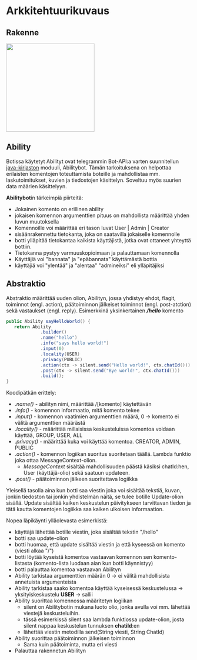 # Arkkitehtuurikuvaus

## Rakenne

<img src="https://github.com/Pekkuli/otm-harjoitustyo/blob/master/Harjoitusty%C3%B6/Bot%20Biar/Dokumentaatio/pakkausrakenne.png" width=240>

Ability
----------------------
Botissa käytetyt Abilityt ovat telegrammin Bot-API:a varten suunnitellun [java-kirjaston](https://github.com/rubenlagus/TelegramBots/) moduuli, Abilitybot. Tämän tarkoituksena on helpottaa
erilaisten komentojen toteuttamista boteille ja mahdollistaa mm. laskutoimitukset, kuvien ja tiedostojen käsittelyn. Soveltuu myös suurien 
data määrien käsittelyyn. 
 

**Abilitybot**in tärkeimpiä piirteitä:
 * Jokainen komento on erillinen ability
 * jokaisen komennon argumenttien pituus on mahdollista määrittää yhden luvun muutoksella
 * Komennoille voi määrittää eri tason luvat User | Admin | Creator
 * sisäänrakennettu tietokanta, joka on saatavilla jokaiselle komennolle
 * botti ylläpitää tietokantaa kaikista käyttäjistä, jotka ovat ottaneet yhteyttä bottiin.
 * Tietokanna pystyy varmuuskopioimaan ja palauttamaan komennolla
 * Käyttäjiä voi "bannata" ja "epäbannata" käyttämästä bottia
 * käyttäjiä voi "ylentää" ja "alentaa" "admineiksi" eli ylläpitäjiksi
 
 Abstraktio
 -----------
 
 Abstraktio määrittää uuden olion, Abilityn, jossa yhdistyy ehdot, flagit, toiminnot (engl. action), päätoiminnon jälkeiset toiminnot 
 (engl. post-atction) sekä vastaukset (engl. reply).
 Esimerkkinä yksinkertainen ***/hello*** komento
 
 
 ```java
public Ability sayHelloWorld() {
    return Ability
              .builder()
              .name("hello")
              .info("says hello world!")
              .input(0)
              .locality(USER)
              .privacy(PUBLIC)
              .action(ctx -> silent.send("Hello world!", ctx.chatId()))
              .post(ctx -> silent.send("Bye world!", ctx.chatId()))
              .build();
}
```
Koodipätkän erittely:
* *.name()* - abilityn nimi, määrittää /[komento] käytettävän
* *.info()* - komennon informaatio, mitä komento tekee
* *.input()* - komennon vaatimien argumenttien määrä, 0 -> komento ei välitä argumenttien määrästä
* *.locality()* - määrittää millaisissa keskusteluissa komentoa voidaan käyttää, GROUP, USER, ALL 
* *.privacy()* - määrittää kuka voi käyttää komentoa. CREATOR, ADMIN, PUBLIC
* *.action()* - komennon logiikan suoritus suoritetaan täällä. Lambda funktio joka ottaa MessageContext-olion.
    * *MessageContext* sisältää mahdollisuuden päästä käsiksi chatId:hen, User (käyttäjä-olio) sekä saatuun updateen.
* *.post()* - päätoiminnon jälkeen suoritettava logiikka

Yleisellä tasolla aina kun botti saa viestin joka voi sisältää tekstiä, kuvan, jonkin tiedoston tai jonkin yhdistelmän näitä, se tulee botille
Update-olion sisällä. Update sisältää kaiken keskustelun päivitykseen tarvittavan tiedon ja tätä kautta komentojen logiikka saa kaiken ulkoisen
informaation. 

Nopea läpikäynti ylläolevasta esimerkistä:

 * käyttäjä lähettää botille viestin, joka sisältää tekstin "/hello"
 * botti saa update-olion
 * botti huomaa, että update sisältää viestin ja että kyseessä on komento (viesti alkaa "/")
 * botti löytää kyseistä komentoa vastaavan komennon sen komento-listasta (komento-lista luodaan aian kun botti käynnistyy)
 * botti palauttaa komentoa vastaavan Abilityn
 * Ability tarkistaa argumenttien määrän 0 -> ei välitä mahdollisista annetuista argumenteista
 * Ability tarkistaa saako komentoa käyttää kyseisessä keskustelussa -> yksityiskeskustelu **USER** -> sallii
 * Ability suorittaa komennossa määritetyn logiikan
	* silent on Abilitybotin mukana luoto olio, jonka avulla voi mm. lähettää viestejä keskusteluihin.
	* tässä esimerkissä silent saa lambda funktiossa update-olion, josta silent nappaa keskustelun tunnuksen **chatiId**:en
	* lähettää viestin metodilla send(String viesti, String ChatId)
 * Ability suorittaa päätoiminnon jälkeisen toiminnon
	* Sama kuin päätoiminta, mutta eri viesti
 * Palauttaa rakennetun Abilityn





